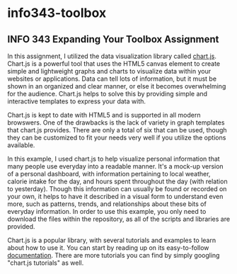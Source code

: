 # info343-toolbox
## INFO 343 Expanding Your Toolbox Assignment

In this assignment, I utilized the data visualization library called [chart.js](http://www.chartjs.org/).  Chart.js is a powerful tool that uses the HTML5 canvas element to create simple and lightweight graphs and charts to visualize data within your websites or applications.  Data can tell lots of information, but it must be shown in an organized and clear manner, or else it becomes overwhelming for the audience.  Chart.js helps to solve this by providing simple and interactive templates to express your data with.

Chart.js is kept to date with HTML5 and is supported in all modern browswers.  One of the drawbacks is the lack of variety in graph templates that chart.js provides.  There are only a total of six that can be used, though they can be customized to fit your needs very well if you utilize the options available.

In this example, I used chart.js to help visualize personal information that many people use everyday into a readable manner.  It's a mock-up version of a personal dashboard, with information pertaining to local weather, calorie intake for the day, and hours spent throughout the day (with relation to yesterday).  Though this information can usually be found or recorded on your own, it helps to have it described in a visual form to understand even more, such as patterns, trends, and relationships about these bits of everyday information.  In order to use this example, you only need to download the files within the repository, as all of the scripts and libraries are provided.

Chart.js is a popular library, with several tutorials and examples to learn about how to use it.  You can start by reading up on its easy-to-follow [documentation](http://www.chartjs.org/docs).  There are more tutorials you can find by simply googling "chart.js tutorials" as well.